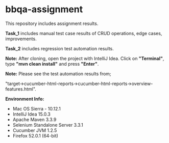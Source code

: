 # bbqa-assignment
This repository includes assignment results.

**Task_1** includes manual test case results of CRUD operations, edge cases, improvements.

**Task_2** includes regression test automation results.

**Note:** After cloning, open the project with IntelliJ Idea. Click on **"Terminal"**, type **"mvn clean install"** and press **"Enter"**.

**Note:** Please see the test automation results from; 

"target->cucumber-html-reports->cucumber-html-reports->overview-features.html".

**Environment Info:**
- Mac OS Sierra - 10.12.1
- IntelliJ Idea 15.0.3
- Apache Maven 3.3.9
- Selenium Standalone Server 3.3.1
- Cucumber JVM 1.2.5
- Firefox 52.0.1 (64-bit)
